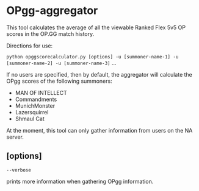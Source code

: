 # OPgg-aggregator

This tool calculates the average of all the viewable Ranked Flex 5v5 OP scores in the OP.GG match history.

Directions for use:

`python opggscorecalculator.py [options] -u [summoner-name-1] -u [summoner-name-2] -u [summoner-name-3]` ...

If no users are specified, then by default, the aggregator will calculate the OPgg scores of the following summoners:
* MAN OF INTELLECT
* Commandments
* MunichMonster
* Lazersquirrel
* Shmaul Cat

At the moment, this tool can only gather information from users on the NA server. 

## [options]

`--verbose`

prints more information when gathering OPgg information.
